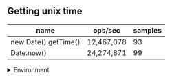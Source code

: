 ## Getting unix time

|name|ops/sec|samples|
|-|-|-|
|new Date().getTime()|12,467,078|93|
|Date.now()|24,274,871|99|


<details>
<summary>Environment</summary>

* __Machine:__ linux x64 | 4 vCPUs | 7.6GB Mem
* __Run:__ Wed Nov 08 2023 11:01:37 GMT+0000 (Coordinated Universal Time)
</details>

<!--
{"environment":{"platform":"linux","arch":"x64","cpus":4,"totalMemory":7.6085662841796875},"benchmarks":[{"name":"new Date().getTime()","opsSec":12467077.559076382,"samples":8},{"name":"Date.now()","opsSec":24274870.760036018,"samples":7}]}-->
